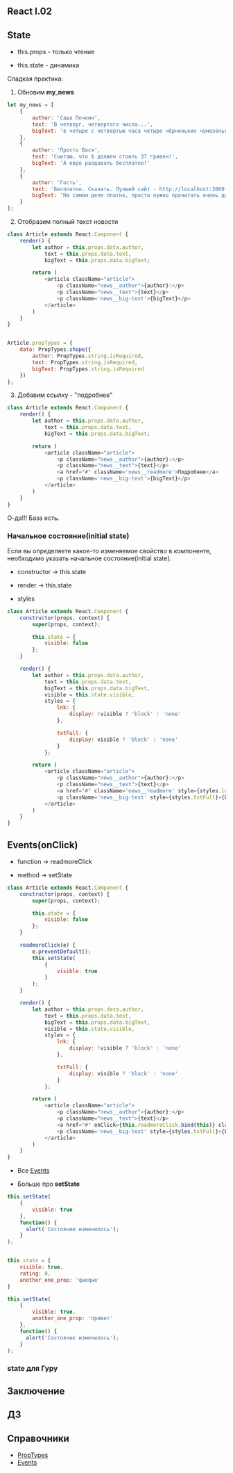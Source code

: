 ## React l.02
 
## State

- this.props - только чтение

- this.state - динамика

Сладкая практика:

1. Обновим **my_news**

```js
let my_news = [
    {
        author: 'Саша Печкин',
        text: 'В четверг, четвертого числа...',
        bigText: 'в четыре с четвертью часа четыре чёрненьких чумазеньких чертёнка чертили чёрными чернилами чертёж.'
    },
    {
        author: 'Просто Вася',
        text: 'Считаю, что $ должен стоить 37 гривен!',
        bigText: 'А евро раздавать бесплатно!'
    },
    {
        author: 'Гость',
        text: 'Бесплатно. Скачать. Лучший сайт - http://localhost:3000',
        bigText: 'На самом деле платно, просто нужно прочитать очень длинное лицензионное соглашение'
    }
];
```

2. Отобразим полный текст новости

```js
class Article extends React.Component {
    render() {
        let author = this.props.data.author,
            text = this.props.data.text,
            bigText = this.props.data.bigText;

        return (
            <article className="article">
                <p className="news__author">{author}:</p>
                <p className="news__text">{text}</p>
                <p className='news__big-text'>{bigText}</p>
            </article>
        )
    }
}


Article.propTypes = {
    data: PropTypes.shape({
        author: PropTypes.string.isRequired,
        text: PropTypes.string.isRequired,
        bigText: PropTypes.string.isRequired
    })
};
```

3. Добавим ссылку - "подробнее"

```js
class Article extends React.Component {
    render() {
        let author = this.props.data.author,
            text = this.props.data.text,
            bigText = this.props.data.bigText;

        return (
            <article className="article">
                <p className="news__author">{author}:</p>
                <p className="news__text">{text}</p>
                <a href="#" className='news__readmore'>Подробнее</a>
                <p className='news__big-text'>{bigText}</p>
            </article>
        )
    }
}
```

О-да!!! База есть.

### Начальное состояние(initial state)

Если вы определяете какое-то изменяемое свойство в компоненте, необходимо указать начальное состояние(initial state).

- constructor -> this.state

- render -> this.state

- styles


```js
class Article extends React.Component {
    constructor(props, context) {
        super(props, context);

        this.state = {
            visible: false
        };
    }

    render() {
        let author = this.props.data.author,
            text = this.props.data.text,
            bigText = this.props.data.bigText,
            visible = this.state.visible,
            styles = {
                lnk: {
                    display: !visible ? 'block' : 'none'
                },

                txtFull: {
                    display: visible ? 'block' : 'none'
                }
            };

        return (
            <article className="article">
                <p className="news__author">{author}:</p>
                <p className="news__text">{text}</p>
                <a href="#" className='news__readmore' style={styles.lnk}>Подробнее</a>
                <p className='news__big-text' style={styles.txtFull}>{bigText}</p>
            </article>
        )
    }
}
```

## Events(onClick)

- function -> readmoreClick

- method -> setState

```js
class Article extends React.Component {
    constructor(props, context) {
        super(props, context);

        this.state = {
            visible: false
        };
    }

    readmoreClick(e) {
        e.preventDefault();
        this.setState(
            {
                visible: true
            }
        );
    }

    render() {
        let author = this.props.data.author,
            text = this.props.data.text,
            bigText = this.props.data.bigText,
            visible = this.state.visible,
            styles = {
                lnk: {
                    display: !visible ? 'block' : 'none'
                },

                txtFull: {
                    display: visible ? 'block' : 'none'
                }
            };

        return (
            <article className="article">
                <p className="news__author">{author}:</p>
                <p className="news__text">{text}</p>
                <a href="#" onClick={this.readmoreClick.bind(this)} className='news__readmore' style={styles.lnk}>Подробнее</a>
                <p className='news__big-text' style={styles.txtFull}>{bigText}</p>
            </article>
        )
    }
}
```

- Все [Events](https://facebook.github.io/react/docs/events.html)

- Больше про **setState**

```js
this.setState(
    {
        visible: true
    },
    function() {
      alert('Состояние изменилось');
    }
);
```

```js

this.state = {
    visible: true,
    rating: 0,
    another_one_prop: 'qweqwe'
}

this.setState(
    {
        visible: true,
        another_one_prop: 'привет'
    },
    function() {
      alert('Состояние изменилось');
    }
);
```


### state для Гуру 


## Заключение

## ДЗ

## Справочники
- [PropTypes](https://www.npmjs.com/package/prop-types)
- [Events](https://facebook.github.io/react/docs/events.html)